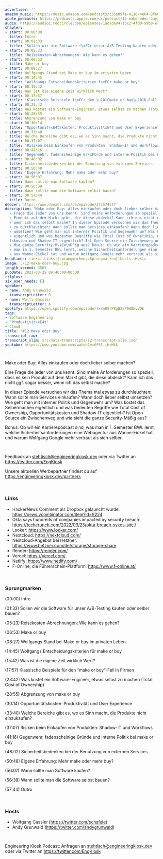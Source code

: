 ```yaml
---
advertiser: ''
amazon_music: https://music.amazon.com/podcasts/c35a09fe-4116-4e04-8f68-77d61b112e46/episodes/625ea5b5-814e-4ba0-861f-7661d91fdcaf/engineering-kiosk-12-make-oder-buy
apple_podcasts: https://podcasts.apple.com/us/podcast/12-make-oder-buy/id1603082924?i=1000555572597
audio: https://audio1.redcircle.com/episodes/1adada84-15c2-4fd0-99b9-e7842f29ecef/stream.mp3
chapter:
- start: 00:00:00
  title: Intro
- start: 00:01:33
  title: "Sollen wir die Software f\xFCr unser A/B-Testing kaufen oder selber bauen?"
- start: 00:05:23
  title: 'Reisekosten-Abrechnungen: Wie kann es gehen?'
- start: 00:06:53
  title: Make or buy
- start: 00:08:27
  title: Wolfgangs Stand bei Make or buy im privaten Leben
- start: 00:14:45
  title: "Wolfgangs Entscheidungskriterien f\xFCr make or buy"
- start: 00:15:42
  title: Was ist die eigene Zeit wirklich Wert?
- start: 00:17:57
  title: "Klassische Beispiele f\xFCr den \u201Cmake or buy\u201D-Fall in Firmen"
- start: 00:23:42
  title: Was kostet ein Software-Engineer, etwas selbst zu machen (Total Cost of Ownership)
- start: 00:28:55
  title: Abgrenzung von make or buy
- start: 00:30:14
  title: "Opportunit\xE4tskosten: Produktivit\xE4t und User Experience"
- start: 00:33:40
  title: Welche Bereiche gibt es, wo es Sinn macht, die Produkte nicht einzukaufen?
- start: 00:37:07
  title: 'Risiken beim Einkaufen von Produkten: Shadow-IT und Workflows'
- start: 00:41:16
  title: "Gegenwehr, fadenscheinige Gr\xFCnde und interne Politik bei make or buy"
- start: 00:48:02
  title: Sicherheitsbedenken bei der Benutzung von externen Services
- start: 00:50:48
  title: 'Eigene Erfahrung: Mehr make oder mehr buy?'
- start: 00:56:07
  title: Wann sollte man Software kaufen?
- start: 00:56:39
  title: Wann sollte man die Software selbst bauen?
- start: 00:57:44
  title: Outro
deezer: https://www.deezer.com/de/episode/373574677
description: "Make oder Buy: Alles einkaufen oder doch lieber selber machen? Eine\
  \ Frage die jeder von uns kennt: Sind meine Anforderungen so speziell, dass es kein\
  \ Produkt auf dem Markt gibt, die diese abdeckt? Kann ich das nicht ggf. sogar besser,\
  \ wenn ich das selbst mache? In dieser Episode versuchen wir das Thema mal etwas\
  \ zu durchleuchten: Wann sollte man Services einkaufen? Wann doch lieber selbst\
  \ umsetzen? Wie geht man mit interner Politik und Gegenwehr um? Was kostet das Selbermachen\
  \ eigentlich und was bedeuten Begriffe wie Total Cost of Ownership, Opportunit\xE4\
  tskosten und Shadow-IT eigentlich? Ist Open Source ein Zwischenweg und wie sieht\
  \ die ganze Security-M\xE4\xDFig aus? Bonus: Ob wir ein Karrierepodcast sind, was\
  \ man in 1. Semester BWL lernt, welche Sicherheitsanforderungen eine Webagentur\
  \ aus Wanne-Eickel hat und warum Wolfgang Google mehr vertraut als sich selber."
headlines: links::Links||sprungmarken::Sprungmarken||hosts::Hosts
image: ./12-make-oder-buy.jpg
length_second: 3583
pubDate: 2022-03-29 09:40:00+00:00
rtlplus: ''
six_user_needs: []
speaker:
- name: Andy Grunwald
  transcriptLetter: B
- name: Wolfi Gassler
  transcriptLetter: A
spotify: https://open.spotify.com/episode/7xXnR8rP8gB25P9dQkvVQk
tags:
- Software Engineering
- "Produktivit\xE4t"
- Cloud
title: '#12 Make oder Buy'
transcript_raw: ''
transcript_slim: src/data/transcripts/12-transcript-slim.json
youtube: https://www.youtube.com/watch?v=6P5E-iHeMkk

---
```

<p>Make oder Buy: Alles einkaufen oder doch lieber selber machen?</p><p>Eine Frage die jeder von uns kennt: Sind meine Anforderungen so speziell, dass es kein Produkt auf dem Markt gibt, die diese abdeckt? Kann ich das nicht ggf. sogar besser, wenn ich das selbst mache?</p><p>In dieser Episode versuchen wir das Thema mal etwas zu durchleuchten: Wann sollte man Services einkaufen? Wann doch lieber selbst umsetzen? Wie geht man mit interner Politik und Gegenwehr um? Was kostet das Selbermachen eigentlich und was bedeuten Begriffe wie Total Cost of Ownership, Opportunitätskosten und Shadow-IT eigentlich? Ist Open Source ein Zwischenweg und wie sieht die ganze Security-Mäßig aus?</p><p>Bonus: Ob wir ein Karrierepodcast sind, was man in 1. Semester BWL lernt, welche Sicherheitsanforderungen eine Webagentur aus Wanne-Eickel hat und warum Wolfgang Google mehr vertraut als sich selber.</p><p><br></p><p>Feedback an <a href="mailto:stehtisch@engineeringkiosk.dev" rel="nofollow">stehtisch@engineeringkiosk.dev</a> oder via Twitter an <a href="https://twitter.com/EngKiosk" rel="nofollow">https://twitter.com/EngKiosk</a></p><p>Unsere aktuellen Werbepartner findest du auf <a href="https://engineeringkiosk.dev/partners">https://engineeringkiosk.dev/partners</a></p><p> </p><h3 id="links">Links</h3><ul><li>HackerNews Comment als Dropbox gelauncht wurde: <a href="https://news.ycombinator.com/item?id=9224" rel="nofollow">https://news.ycombinator.com/item?id=9224</a></li><li>Okta says hundreds of companies impacted by security breach: <a href="https://techcrunch.com/2022/03/23/okta-breach-sykes-sitel/" rel="nofollow">https://techcrunch.com/2022/03/23/okta-breach-sykes-sitel/</a></li><li>Looker: <a href="https://www.looker.com/" rel="nofollow">https://www.looker.com/</a></li><li>Nextcloud: <a href="https://nextcloud.com/" rel="nofollow">https://nextcloud.com/</a></li><li>Nextcloud-Angebot bei Hetzner: <a href="https://www.hetzner.com/de/storage/storage-share" rel="nofollow">https://www.hetzner.com/de/storage/storage-share</a></li><li>Render: <a href="https://render.com/" rel="nofollow">https://render.com/</a></li><li>Vercel: <a href="https://vercel.com/" rel="nofollow">https://vercel.com/</a></li><li>Netlify: <a href="https://www.netlify.com/" rel="nofollow">https://www.netlify.com/</a></li><li>F-Online, die Führerschein-Plattform: <a href="https://www.f-online.at/" rel="nofollow">https://www.f-online.at/</a></li></ul><p><br></p><h3 id="sprungmarken">Sprungmarken</h3><p>(00:00) Intro</p><p>(01:33) Sollen wir die Software für unser A/B-Testing kaufen oder selber bauen?</p><p>(05:23) Reisekosten-Abrechnungen: Wie kann es gehen?</p><p>(06:53) Make or buy</p><p>(08:27) Wolfgangs Stand bei Make or buy im privaten Leben</p><p>(14:45) Wolfgangs Entscheidungskriterien für make or buy</p><p>(15:42) Was ist die eigene Zeit wirklich Wert?</p><p>(17:57) Klassische Beispiele für den “make or buy”-Fall in Firmen</p><p>(23:42) Was kostet ein Software-Engineer, etwas selbst zu machen (Total Cost of Ownership)</p><p>(28:55) Abgrenzung von make or buy</p><p>(30:14) Opportunitätskosten: Produktivität und User Experience</p><p>(33:40) Welche Bereiche gibt es, wo es Sinn macht, die Produkte nicht einzukaufen?</p><p>(37:07) Risiken beim Einkaufen von Produkten: Shadow-IT und Workflows</p><p>(41:16) Gegenwehr, fadenscheinige Gründe und interne Politik bei make or buy</p><p>(48:02) Sicherheitsbedenken bei der Benutzung von externen Services</p><p>(50:48) Eigene Erfahrung: Mehr make oder mehr buy?</p><p>(56:07) Wann sollte man Software kaufen?</p><p>(56:39) Wann sollte man die Software selbst bauen?</p><p>(57:44) Outro</p><p><br></p><h3 id="hosts">Hosts</h3><ul><li>Wolfgang Gassler (<a href="https://twitter.com/schafele" rel="nofollow">https://twitter.com/schafele</a>)</li><li>Andy Grunwald (<a href="https://twitter.com/andygrunwald" rel="nofollow">https://twitter.com/andygrunwald</a>)</li></ul><p><br></p><p>Engineering Kiosk Podcast: Anfragen an <a href="mailto:stehtisch@engineeringkiosk.dev" rel="nofollow">stehtisch@engineeringkiosk.dev</a> oder via Twitter an <a href="https://twitter.com/EngKiosk" rel="nofollow">https://twitter.com/EngKiosk</a></p>